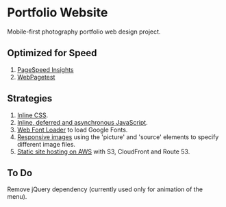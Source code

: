 # Portfolio Website
Mobile-first photography portfolio web design project. 

## Optimized for Speed
1. [PageSpeed Insights](https://developers.google.com/speed/pagespeed/insights/?url=https%3A%2F%2Fwww.skphoto.ca&tab=mobile)
2. [WebPagetest](https://www.webpagetest.org/result/171209_F0_b8e42065b4431ed72e0860be06746090/)

## Strategies
1. [Inline CSS](https://developers.google.com/speed/docs/insights/InlineCSS).
2. [Inline, deferred and asynchronous JavaScript](https://developers.google.com/speed/docs/insights/BlockingJS).
3. [Web Font Loader](https://github.com/typekit/webfontloader) to load Google Fonts.
4. [Responsive images](https://developers.google.com/web/fundamentals/design-and-ux/responsive/images) using the 'picture' and 'source' elements to specify different image files. 
5. [Static site hosting on AWS](http://docs.aws.amazon.com/AmazonS3/latest/dev/WebsiteHosting.html) with S3, CloudFront and Route 53.

## To Do
Remove jQuery dependency (currently used only for animation of the menu).
